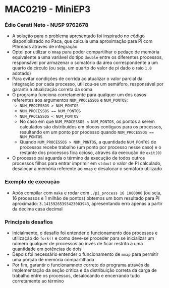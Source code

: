 # MAC0219 - MiniEP3
### Édio Cerati Neto - NUSP 9762678

* A solução para o problema apresentado foi inspirado no código disponibilizado no Paca, que calcula uma aproximação para Pi com Pthreads através de integração
* Optei por utilizar o `mmap` para poder compartilhar o pedaço de memória equivalente a uma variável do tipo `double` entre os diferentes processos, responsável por armazenar o somatório da área correspondente a um quarto de círculo (ou seja, um quarto do valor de pi dado o raio `1.0` adotado)
* Para evitar condições de corrida ao atualizar o valor parcial da integração por cada processo, utilizou-se um semáforo, responsável por garantir a atualização correta da soma
* O programa funciona corretamente para qualquer um dos casos referentes aos argumentos `NUM_PROCESSOS` e `NUM_PONTOS`:
    * `NUM_PROCESSOS > NUM_PONTOS`
    * `NUM_PROCESSOS == NUM_PONTOS`
    * `NUM_PROCESSOS < NUM_PONTOS`
    * No caso em que `NUM_PROCESSOS < NUM_PONTOS`, os pontos a serem calculados são distribuídos em blocos contíguos para os processos,  resultando em um ponto por processo quando `NUM_PROCESSOS == NUM_PONTOS`
    * Quando `NUM_PROCESSOS > NUM_PONTOS`, a quantidade `NUM_PONTOS` de processos recebe trabalho (um ponto por processo nesse caso) e o restante dos processos fica ocioso, através da execução de `exit(0)`
* O processo pai aguarda o término da execução de todos outros processos filhos para entrar imprimir em `stdout` o valor de PI calculado, desalocar a memória referente ao `mmap` e desalocar o semáforo utilizado

### Exemplo de execução
* Após compilar com `make` e rodar com `./pi_process 16 1000000` (ou seja, 16 processos e 1 milhão de pontos) obtemos um bom resultado para PI aproximado: `3.14159265393423003943`, apresentando erro apenas a partir da décima casa decimal

### Principais desafios
* Inicialmente, o desafio foi entender o funcionamento dos processos e utilização do `fork()` e como deve-se proceder para se inicializar um número qualquer de processos ao invés de ficar restrito a uma quantidade em potências de dois
* Depois foi necessário entender o funcionamento de `mmap` para permitir uma porção de memória compartilhada
* Por fim, garantir o funcionamneto correto do programa através da implementação da seção crítica e da distribuição correta da carga de trabalho entre os processos, desalocando e encerrando tudo corretamente ao término
